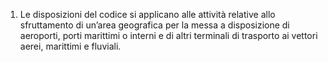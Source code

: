 1. Le disposizioni del codice si applicano alle attività relative allo sfruttamento di un’area geografica per la messa a disposizione di aeroporti, porti marittimi o interni e di altri terminali di trasporto ai vettori aerei, marittimi e fluviali.
